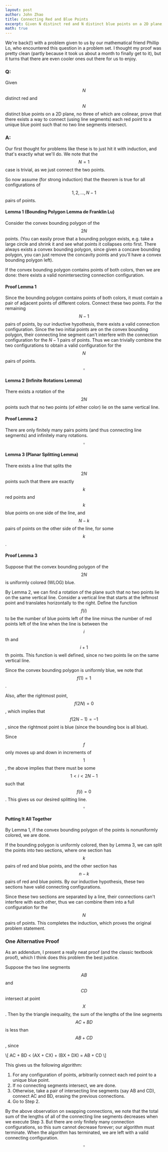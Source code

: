 ```yaml
---
layout: post
author: John Zhao
title: Connecting Red and Blue Points
excerpt: Given N distinct red and N distinct blue points on a 2D plane, no three of which are colinear, prove that there exists a way to connect (using line segments) each red point to a unique blue point such that no two line segments intersect.
math: true
---
```


We're back(!) with a problem given to us by our mathematical friend Phillip Lo, who encountered this question in a problem set. I thought my proof was pretty clean (partly because it took us about a month to finally get to it), but it turns that there are even cooler ones out there for us to enjoy.

### Q:

Given $$N$$ distinct red and $$N$$ distinct blue points on a 2D plane, no three of which are colinear, prove that there exists a way to connect (using line segments) each red point to a unique blue point such that no two line segments intersect.

### A:

Our first thought for problems like these is to just hit it with induction, and that's exactly what we'll do. We note that the $$N = 1$$ case is trivial, as we just connect the two points.

So now assume (for strong induction) that the theorem is true for all configurations of $$1, 2, \dots, N-1$$ pairs of points.

#### Lemma 1 (Bounding Polygon Lemma de Franklin Lu)

Consider the convex bounding polygon of the $$2N$$ points. (You can easily prove that a bounding polygon exists, e.g. take a large circle and shrink it and see what points it collapses onto first. There always exists a convex bounding polygon, since given a concave bounding polygon, you can just remove the concavity points and you'll have a convex bounding polygon left).

If the convex bounding polygon contains points of both colors, then we are done: there exists a valid nonintersecting connection configuration.

#### Proof Lemma 1

Since the bounding polygon contains points of both colors, it must contain a pair of adjacent points of different colors. Connect these two points. For the remaining $$N-1$$ pairs of points, by our inductive hypothesis, there exists a valid connection configuration. Since the two initial points are on the convex bounding polygon, their connecting line segment can't interfere with the connection configuration for the $N-1$ pairs of points. Thus we can trivially combine the two configurations to obtain a valid configuration for the $$N$$ pairs of points. $$\square$$

#### Lemma 2 (Infinite Rotations Lemma)

There exists a rotation of the $$2N$$ points such that no two points (of either color) lie on the same vertical line.

#### Proof Lemma 2

There are only finitely many pairs points (and thus connecting line segments) and infinitely many rotations. $$\square$$

#### Lemma 3 (Planar Splitting Lemma)

There exists a line that splits the $$2N$$ points such that there are exactly $$k$$ red points and $$k$$ blue points on one side of the line, and $$N-k$$ pairs of points on the other side of the line, for some $$k$$.

#### Proof Lemma 3

Suppose that the convex bounding polygon of the $$2N$$ is uniformly colored (WLOG) blue.

By Lemma 2, we can find a rotation of the plane such that no two points lie on the same vertical line. Consider a vertical line that starts at the leftmost point and translates horizontally to the right. Define the function $$f(i)$$ to be the number of blue points left of the line minus the number of red points left of the line when the line is between the $$i$$th and $$i+1$$th points. This function is well defined, since no two points lie on the same vertical line.

Since the convex bounding polygon is uniformly blue, we note that $$f(1) = 1$$.

Also, after the rightmost point, $$f(2N) = 0$$, which implies that $$f(2N - 1) = -1$$, since the rightmost point is blue (since the bounding box is all blue).

Since $$f$$ only moves up and down in increments of $$1$$, the above implies that there must be some $$1 < i < 2N - 1$$ such that $$f(i) = 0$$. This gives us our desired splitting line. $$\square$$

#### Putting It All Together

By Lemma 1, if the convex bounding polygon of the points is nonuniformly colored, we are done.

If the bounding polygon is uniformly colored, then by Lemma 3, we can split the points into two sections, where one section has $$k$$ pairs of red and blue points, and the other section has $$n-k$$ pairs of red and blue points. By our inductive hypothesis, these two sections have valid connecting configurations. 

Since these two sections are separated by a line, their connections can't interfere with each other, thus we can combine them into a full configuration for the $$N$$ pairs of points. This completes the induction, which proves the original problem statement.

### One Alternative Proof

As an addendum, I present a really neat proof (and the classic textbook proof), which I think does this problem the best justice.

Suppose the two line segments $$AB$$ and $$CD$$ intersect at point $$X$$. Then by the triangle inequality, the sum of the lengths of the line segments $$AC + BD$$ is less than $$AB + CD$$, since

\\[ AC + BD < (AX + CX) + (BX + DX) = AB + CD \\]

This gives us the following algorithm: 

1. For any configuration of points, arbitrarily connect each red point to a unique blue point. 
2. If no connecting segments intersect, we are done.
3. Otherwise, take a pair of intersecting line segments (say AB and CD), connect AC and BD, erasing the previous connections.
4. Go to Step 2.

By the above observation on swapping connections, we note that the total sum of the lengths of all of the connecting line segments decreases when we execute Step 3. But there are only finitely many connection configurations, so this sum cannot decrease forever; our algorithm must terminate. When the algorithm has terminated, we are left with a valid connecting configuration. $$\square$$
